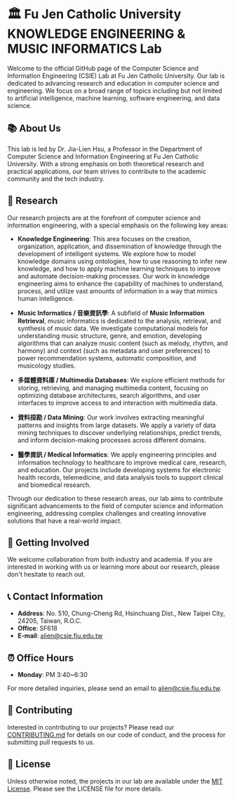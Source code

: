 # 🏛️ Fu Jen Catholic University KNOWLEDGE ENGINEERING & MUSIC INFORMATICS Lab

Welcome to the official GitHub page of the Computer Science and Information Engineering (CSIE) Lab at Fu Jen Catholic University. Our lab is dedicated to advancing research and education in computer science and engineering. We focus on a broad range of topics including but not limited to artificial intelligence, machine learning, software engineering, and data science.

## 📚 About Us

This lab is led by Dr. Jia-Lien Hsu, a Professor in the Department of Computer Science and Information Engineering at Fu Jen Catholic University. With a strong emphasis on both theoretical research and practical applications, our team strives to contribute to the academic community and the tech industry.

## 🔬 Research

Our research projects are at the forefront of computer science and information engineering, with a special emphasis on the following key areas:

- **Knowledge Engineering**: This area focuses on the creation, organization, application, and dissemination of knowledge through the development of intelligent systems. We explore how to model knowledge domains using ontologies, how to use reasoning to infer new knowledge, and how to apply machine learning techniques to improve and automate decision-making processes. Our work in knowledge engineering aims to enhance the capability of machines to understand, process, and utilize vast amounts of information in a way that mimics human intelligence.

- **Music Informatics / 音樂資訊學**: A subfield of **Music Information Retrieval**, music informatics is dedicated to the analysis, retrieval, and synthesis of music data. We investigate computational models for understanding music structure, genre, and emotion, developing algorithms that can analyze music content (such as melody, rhythm, and harmony) and context (such as metadata and user preferences) to power recommendation systems, automatic composition, and musicology studies.

- **多媒體資料庫 / Multimedia Databases**: We explore efficient methods for storing, retrieving, and managing multimedia content, focusing on optimizing database architectures, search algorithms, and user interfaces to improve access to and interaction with multimedia data.

- **資料探勘 / Data Mining**: Our work involves extracting meaningful patterns and insights from large datasets. We apply a variety of data mining techniques to discover underlying relationships, predict trends, and inform decision-making processes across different domains.

- **醫學資訊 / Medical Informatics**: We apply engineering principles and information technology to healthcare to improve medical care, research, and education. Our projects include developing systems for electronic health records, telemedicine, and data analysis tools to support clinical and biomedical research.

Through our dedication to these research areas, our lab aims to contribute significant advancements to the field of computer science and information engineering, addressing complex challenges and creating innovative solutions that have a real-world impact.

## 🤝 Getting Involved

We welcome collaboration from both industry and academia. If you are interested in working with us or learning more about our research, please don't hesitate to reach out.

## 📞 Contact Information

- **Address**: No. 510, Chung-Cheng Rd, Hsinchuang Dist., New Taipei City, 24205, Taiwan, R.O.C.
- **Office**: SF618
- **E-mail**: alien@csie.fju.edu.tw

## ⏰ Office Hours

- **Monday**: PM 3:40~6:30

For more detailed inquiries, please send an email to [alien@csie.fju.edu.tw](mailto:alien@csie.fju.edu.tw).

## 👥 Contributing

Interested in contributing to our projects? Please read our [CONTRIBUTING.md](CONTRIBUTING.md) for details on our code of conduct, and the process for submitting pull requests to us.

## 📄 License

Unless otherwise noted, the projects in our lab are available under the [MIT License](LICENSE). Please see the LICENSE file for more details.
